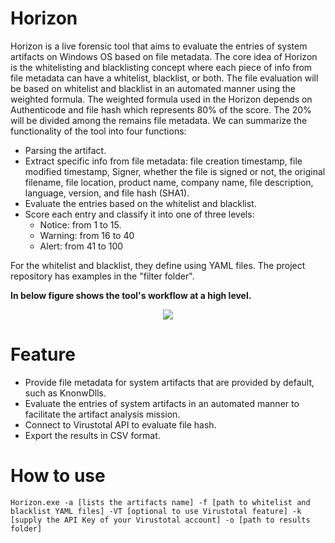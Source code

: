 # Horizon
Horizon is a live forensic tool that aims to evaluate the entries of system artifacts on Windows OS based on file metadata. The core idea of Horizon is the whitelisting and blacklisting concept where each piece of info from file metadata can have a whitelist, blacklist, or both. The file evaluation will be based on whitelist and blacklist in an automated manner using the weighted formula. The weighted formula used in the Horizon depends on Authenticode and file hash which represents 80% of the score. The 20% will be divided among the remains file metadata.
We can summarize the functionality of the tool into four functions:
- Parsing the artifact.
- Extract specific info from file metadata: file creation timestamp, file modified timestamp, Signer, whether the file is signed or not, the original filename, file location, product name, company name, file description, language, version, and file hash (SHA1).
- Evaluate the entries based on the whitelist and blacklist.
- Score each entry and classify it into one of three levels:
  - Notice: from 1 to 15.
  - Warning: from 16 to 40
  - Alert: from 41 to 100

For the whitelist and blacklist, they define using YAML files. The project repository has examples in the "filter folder". 

**In below figure shows the tool's workflow at a high level.**
<p align="center">
<img src="https://github.com/mayHamad/Horizon/assets/46843593/5f7ebeaf-a559-496a-95c9-4c9fb4d83774" >
<p />

# Feature
- Provide file metadata for system artifacts that are provided by default, such as KnonwDlls.
- Evaluate the entries of system artifacts in an automated manner to facilitate the artifact analysis mission.
- Connect to Virustotal API to evaluate file hash. 
- Export the results in CSV format.
# How to use
```
Horizon.exe -a [lists the artifacts name] -f [path to whitelist and blacklist YAML files] -VT [optional to use Virustotal feature] -k [supply the API Key of your Virustotal account] -o [path to results folder]
```


